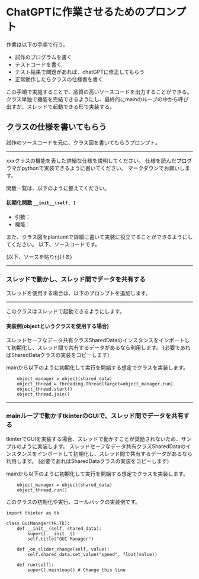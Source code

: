 # ChatGPTに作業させるためのプロンプト

作業は以下の手順で行う。
+ 試作のプログラムを書く
+ テストコードを書く
+ テスト結果で問題があれば、chatGPTに修正してもらう
+ 正常動作したらクラスの仕様書を書く

この手順で実施することで、品質の高いソースコードを出力することができる。
クラス単独で機能を完結できるようにし、最終的にmainのループの中から呼び出すか、スレッドで起動できる形で実装する。


## クラスの仕様を書いてもらう

試作のソースコードを元に、クラス図を書いてもらうプロンプト。

---
xxxクラスの機能を表した詳細な仕様を説明してください。
仕様を読んだプログラマがpythonで実装できるように書いてください。
マークダウンでお願いします。

関数一覧は、以下のように整えてください。

#### 初期化関数 `__init__(self, )`
- 引数：
- 機能：

また、クラス図をplantumlで詳細に書いて実装に役立てることができるようにしてください。
以下、ソースコードです。

(以下、ソースを貼り付ける)

---

### スレッドで動かし、スレッド間でデータを共有する
スレッドを使用する場合は、以下のプロンプトを追加します。

---

このクラスはスレッドで起動できるようにします。

#### 実装例(objectというクラスを使用する場合)
スレッドセーフなデータ共有クラスSharedDataのインスタンスをインポートして初期化し、スレッド間で共有するデータがあるなら利用します。
(必要であればSharedDataクラスの実装をコピーします)

mainから以下のように初期化して実行を開始する想定でクラスを実装します。

```
    object_manager = object(shared_data)
    object_thread = threading.Thread(target=object_manager.run)
    object_thread.start()
    object_thread.join()
```

---

### mainループで動かすtkinterのGUIで、スレッド間でデータを共有する
tkinterでGUIを実装する場合、スレッドで動かすことが奨励されないため、サンプルのように実装します。
スレッドセーフなデータ共有クラスSharedDataのインスタンスをインポートして初期化し、スレッド間で共有するデータがあるなら利用します。
(必要であればSharedDataクラスの実装をコピーします)

mainから以下のように初期化して実行を開始する想定でクラスを実装します。
```
    object_manager = object(shared_data)
    object_thread.run()
```

このクラスの初期化や実行、コールバックの実装例です。
```
import tkinter as tk

class GuiManager(tk.Tk):
    def __init__(self, shared_data):
        super().__init__()
        self.title("GUI Manager")

    def _on_slider_change(self, value):
        self.shared_data.set_value("speed", float(value))

    def run(self):
        super().mainloop() # Change this line
```




